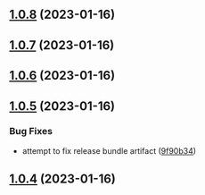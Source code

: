 ## [1.0.8](https://github.com/eliotstocker/hubitat-warmup-connect/compare/v1.0.7...v1.0.8) (2023-01-16)



## [1.0.7](https://github.com/eliotstocker/hubitat-warmup-connect/compare/v1.0.6...v1.0.7) (2023-01-16)



## [1.0.6](https://github.com/eliotstocker/hubitat-warmup-connect/compare/v1.0.5...v1.0.6) (2023-01-16)



## [1.0.5](https://github.com/eliotstocker/hubitat-warmup-connect/compare/v1.0.4...v1.0.5) (2023-01-16)


### Bug Fixes

* attempt to fix release bundle artifact ([9f90b34](https://github.com/eliotstocker/hubitat-warmup-connect/commit/9f90b34f75cc567c28ce4203fa26ae45ddab9a14))



## [1.0.4](https://github.com/eliotstocker/hubitat-warmup-connect/compare/v1.0.3...v1.0.4) (2023-01-16)



